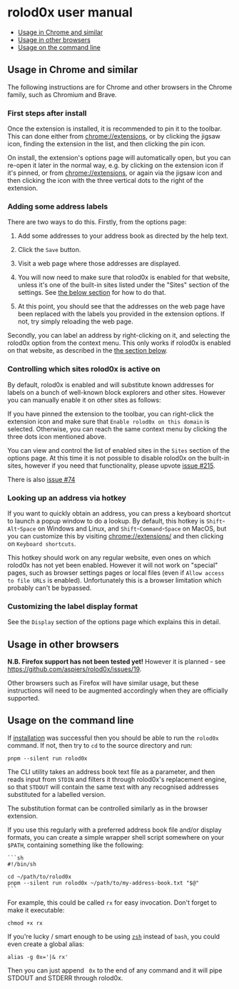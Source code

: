# rolod0x user manual

- [Usage in Chrome and similar](#chrome)
- [Usage in other browsers](#other)
- [Usage on the command line](#cli)

## Usage in Chrome and similar <a name="chrome"></a>

The following instructions are for Chrome and other browsers in the
Chrome family, such as Chromium and Brave.

### First steps after install

Once the extension is installed, it is recommended to pin it to the
toolbar.  This can done either from <chrome://extensions>, or by
clicking the jigsaw icon, finding the extension in the list, and then
clicking the pin icon.

On install, the extension's options page will automatically open,
but you can re-open it later in the normal way, e.g. by clicking on
the extension icon if it's pinned, or from <chrome://extensions>, or
again via the jigsaw icon and then clicking the icon with the three
vertical dots to the right of the extension.

### Adding some address labels

There are two ways to do this.  Firstly, from the options page:

1.  Add some addresses to your address book as directed by the help text.

2.  Click the `Save` button.

3.  Visit a web page where those addresses are displayed.

4.  You will now need to make sure that rolod0x is enabled for that
    website, unless it's one of the built-in sites listed under the
    "Sites" section of the settings.  See [the below
    section](#allow-list) for how to do that.

5.  At this point, you should see that the addresses on the web page
    have been replaced with the labels you provided in the extension
    options.  If not, try simply reloading the web page.

Secondly, you can label an address by right-clicking on it, and
selecting the rolod0x option from the context menu.  This only works
if rolod0x is enabled on that website, as described in the [the
section below](#allow-list).

### Controlling which sites rolod0x is active on <a name="allow-list"></a>

By default, rolod0x is enabled and will substitute known addresses for
labels on a bunch of well-known block explorers and other sites.  However
you can manually enable it on other sites as follows:

If you have pinned the extension to the toolbar, you can right-click
the extension icon and make sure that `Enable rolod0x on this domain`
is selected.  Otherwise, you can reach the same context menu by
clicking the three dots icon mentioned above.

You can view and control the list of enabled sites in the `Sites`
section of the options page.  At this time it is not possible to
disable rolod0x on the built-in sites, however if you need that
functionality, please upvote [issue
#215](https://github.com/aspiers/rolod0x/issues/215).

There is also [issue #74](https://github.com/aspiers/rolod0x/issues/74)

### Looking up an address via hotkey

If you want to quickly obtain an address, you can press a keyboard
shortcut to launch a popup window to do a lookup.  By default, this
hotkey is `Shift`-`Alt`-`Space` on Windows and Linux, and
`Shift`-`Command`-`Space` on MacOS, but you can customize this by
visiting <chrome://extensions/> and then clicking on `Keyboard
shortcuts`.

This hotkey should work on any regular website, even ones on which
rolod0x has not yet been enabled.  However it will not work on
"special" pages, such as browser settings pages or local files (even
if `Allow access to file URLs` is enabled).  Unfortunately this is a
browser limitation which probably can't be bypassed.

### Customizing the label display format

See the `Display` section of the options page which explains this in
detail.

## Usage in other browsers <a name="other"></a>

**N.B. Firefox support has not been tested yet!**  However it is
planned - see <https://github.com/aspiers/rolod0x/issues/19>.

Other browsers such as Firefox will have similar usage, but these
instructions will need to be augmented accordingly when they are
officially supported.

## Usage on the command line <a name="cli"></a>

If [installation](./install.md#cli) was successful then you should be
able to run the `rolod0x` command.  If not, then try to `cd` to the
source directory and run:

    pnpm --silent run rolod0x

The CLI utility takes an address book text file as a parameter, and
then reads input from `STDIN` and filters it through rolod0x's
replacement engine, so that `STDOUT` will contain the same text with
any recognised addresses substituted for a labelled version.

The substitution format can be controlled similarly as in the browser
extension.

If you use this regularly with a preferred address book file and/or
display formats, you can create a simple wrapper shell script
somewhere on your `$PATH`, containing something like the following:

    ```sh
    #!/bin/sh

    cd ~/path/to/rolod0x
    pnpm --silent run rolod0x ~/path/to/my-address-book.txt "$@"
    ```

For example, this could be called `rx` for easy invocation.
Don't forget to make it executable:

    chmod +x rx

If you're lucky / smart enough to be using
[`zsh`](https://zsh.sourceforge.io/) instead of `bash`, you could even
create a global alias:

    alias -g 0x='|& rx'

Then you can just append ` 0x` to the end of any command and it will
pipe STDOUT and STDERR through rolod0x.
